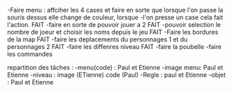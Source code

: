 -Faire menu : affciher les 4 cases et faire en sorte que lorsque l'on passe la souris dessus elle change de couleur, lorsque -l'on presse un case cela fait l'action. FAIT
-faire en sorte de pouvoir jouer a 2 FAIT 
-pouvoir selection le nombre de joeur et choisir les noms depuis le jeu FAIT 
-Faire les bordures de la map FAIT
-faire les deplacements du personnages 1 et du personnages 2 FAIT 
-faire les diffenres niveau FAIT 
-faire la poubelle 
-faire les commandes 


repartition des tâches : 
-menu(code) : Paul et Etienne 
-image menu: Paul et Etienne 
-niveau : image (ETienne) code (Paul)
-Regle : paul et Etienne 
-objet : Paul et Etienne 



